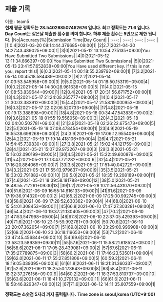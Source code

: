 


  
## 제출 기록  
이름 : team5  
**현재 평균 정확도는 28.540298507462676 입니다. 최고 정확도는 71.6 입니다.**  
**Day Count는 같은날 제출한 횟수를 의미 합니다. 하루 제출 횟수는 5번으로 제한 됩니다.**
|No|Accuracy(%)|Submission Time|Day Count|
| :---: | :---: | :---: | :---: |
|1|0.4|2021-03-20 09:14:44.376685+09:00|1|
|2|2.7|2021-04-30 14:27:43.489025+09:00|1|
|3|0|2021-05-12 13:10:54.275135+09:00|You Have Submitted Two Submissions|
|4|0|2021-05-12 13:11:34.666397+09:00|You Have Submitted Two Submissions|
|5|0|2021-05-13 23:41:57.652838+09:00|You Have used different key. if this is not you, report this!|
|6|0.3|2021-05-14 00:18:55.239792+09:00|1|
|7|3.2|2021-05-14 00:45:18.584489+09:00|2|
|8|2.2|2021-05-14 01:03:53.545958+09:00|3|
|9|5.0|2021-05-14 01:18:50.153119+09:00|4|
|10|0.2|2021-05-14 14:30:28.961638+09:00|5|
|11|4.0|2021-05-15 01:08:53.839644+09:00|1|
|12|0.4|2021-05-17 20:31:56.671752+09:00|1|
|13|4.3|2021-05-17 21:24:08.265777+09:00|2|
|14|0.4|2021-05-17 21:30:03.383912+09:00|3|
|15|4.4|2021-05-17 21:58:19.000953+09:00|4|
|16|0.3|2021-05-17 22:02:06.520733+09:00|5|
|17|4.8|2021-05-18 00:19:13.388698+09:00|1|
|18|4.8|2021-05-18 00:34:47.543839+09:00|2|
|19|3.6|2021-05-18 01:55:19.556050+09:00|3|
|20|4.3|2021-05-18 02:04:00.502781+09:00|4|
|21|3.9|2021-05-18 02:26:22.675473+09:00|5|
|22|5.1|2021-05-19 16:07:08.478454+09:00|1|
|23|4.9|2021-05-19 16:55:38.698268+09:00|2|
|24|3.9|2021-05-19 17:06:12.955406+09:00|3|
|25|4.2|2021-05-19 17:19:14.418106+09:00|4|
|26|4.7|2021-05-21 14:54:45.739830+09:00|1|
|27|3.8|2021-05-21 15:02:44.121759+09:00|2|
|28|4.1|2021-05-21 15:07:29.972267+09:00|3|
|29|3.8|2021-05-21 15:16:02.090199+09:00|4|
|30|4.5|2021-05-21 15:22:49.600879+09:00|5|
|31|5.4|2021-05-21 17:13:47.771282+09:00|6|
|32|4.4|2021-05-21 17:16:20.884069+09:00|7|
|33|3.5|2021-05-21 17:51:40.042729+09:00|8|
|34|3.2|2021-05-21 17:55:13.979637+09:00|9|
|35|3.5|2021-05-21 18:33:02.791882+09:00|10|
|36|5.0|2021-05-21 18:35:19.208189+09:00|11|
|37|4.6|2021-05-21 18:39:58.181788+09:00|12|
|38|5.0|2021-05-21 18:48:55.717261+09:00|13|
|39|1.2|2021-05-29 10:11:56.431070+09:00|1|
|40|51.6|2021-06-09 16:55:14.616133+09:00|1|
|41|61.6|2021-06-09 17:19:36.914320+09:00|2|
|42|65.2|2021-06-09 17:25:00.992745+09:00|3|
|43|58.6|2021-06-09 17:28:52.630362+09:00|4|
|44|68.8|2021-06-10 15:54:01.308453+09:00|1|
|45|66.8|2021-06-10 17:47:27.303281+09:00|2|
|46|54.4|2021-06-10 19:37:21.130405+09:00|3|
|47|70.2|2021-06-10 21:47:53.547998+09:00|4|
|48|67.8|2021-06-10 22:37:05.429393+09:00|5|
|49|71.6|2021-06-10 23:15:59.992781+09:00|6|
|50|70.8|2021-06-10 23:20:07.362054+09:00|7|
|51|69.8|2021-06-10 23:29:00.996908+09:00|8|
|52|69.2|2021-06-10 23:36:18.119653+09:00|9|
|53|71.2|2021-06-10 23:47:45.456844+09:00|10|
|54|69.6|2021-06-10 23:58:23.589359+09:00|11|
|55|57.6|2021-06-11 15:58:21.618524+09:00|1|
|56|58.6|2021-06-11 17:05:28.439081+09:00|2|
|57|67.6|2021-06-11 17:35:27.789875+09:00|3|
|58|66.2|2021-06-11 17:46:23.535011+09:00|4|
|59|62.0|2021-06-11 17:55:27.851806+09:00|5|
|60|59.2|2021-06-11 18:19:05.039395+09:00|6|
|61|61.8|2021-06-11 18:21:31.360337+09:00|7|
|62|52.6|2021-06-11 18:25:50.173643+09:00|8|
|63|58.4|2021-06-11 18:32:37.276156+09:00|9|
|64|60.2|2021-06-11 18:37:53.810737+09:00|10|
|65|63.6|2021-06-11 18:41:10.279132+09:00|11|
|66|61.6|2021-06-11 18:58:46.829347+09:00|12|
|67|71.6|2021-06-12 14:11:35.607559+09:00|1|


**정확도는 소숫점 5자리 까지 출력됩니다.**
**Time zone is seoul,korea (UTC+9:00)**
